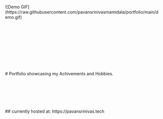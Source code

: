


<p>&nbsp;</p>
<p>&nbsp;</p>
![Demo GIF](https://raw.githubusercontent.com/pavansrinivasmamidala/portfolio/main/demo.gif)



<p>&nbsp;</p>

<p>&nbsp;</p>

<p>&nbsp;</p>
<p>&nbsp;</p>
<p>&nbsp;</p>
# Portfolio showcasing my Achivements and Hobbies.

<p>&nbsp;</p>

<p>&nbsp;</p>
<p>&nbsp;</p>
## currently hosted at: https://pavansrinivas.tech
